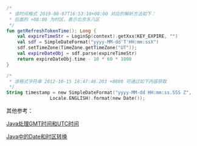 ```kotlin
/*
 * 该时间格式 2019-08-07T16:53:10+08:00 对应的解析方法如下：
 * 后面的 +08:00 为时区，表示北京东八区
 */
fun getRefreshTokenTime(): Long {
    val expireTimeStr = LoginSp(context).getXxx(KEY_EXPIRE, "")
    val sdf = SimpleDateFormat("yyyy-MM-dd'T'HH:mm:ssX")
    sdf.setTimeZone(TimeZone.getTimeZone("UT"));
    val expireDateObj = sdf.parse(expireTimeStr)
    return expireDateObj.time - 10 * 60 * 1000
}
```

```kotlin
/*
 * 该格式字符串 2012-10-15 18:47:46.203 +0800 可通过如下内容获取
 */
String timestamp = new SimpleDateFormat("yyyy-MM-dd HH:mm:ss.SSS Z",
				Locale.ENGLISH).format(new Date());
```

其他参考：

[Java处理GMT时间和UTC时间](https://blog.csdn.net/top_code/article/details/50462922)

[Java中的Date和时区转换](https://blog.csdn.net/halfclear/article/details/77573956)